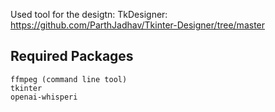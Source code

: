 Used tool for the desigtn: TkDesigner: https://github.com/ParthJadhav/Tkinter-Designer/tree/master

## Required Packages 
```
ffmpeg (command line tool)
tkinter 
openai-whisperi
```
